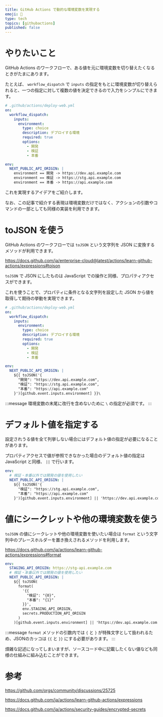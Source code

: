 ```yaml
---
title: GitHub Actions で動的な環境変数を実現する
emoji: 🍬
type: tech
topics: [githubactions]
published: false
---
```


# やりたいこと

GitHub Actions のワークフローで、ある値を元に環境変数を切り替えたくなるときがたまにあります。

たとえば、 `workflow_dispatch` で `inputs` の指定をもとに環境変数が切り替えられると、一つの指定に対して複数の値を決定できるので入力をシンプルにできます。

```yaml
# .github/actions/deploy-web.yml
on:
  workflow_dispatch:
    inputs:
      environment:
        type: choice
        description: デプロイする環境
        required: true
        options:
          - 開発
          - 検証
          - 本番

env:
  NEXT_PUBLIC_API_ORIGIN: |
    environment == 開発 -> https://dev.api.example.com
    environment == 検証 -> https://stg.api.example.com
    environment == 本番 -> https://api.example.com
```

これを実現するアイデアをご紹介します。

なお、この記事で紹介する表現は環境変数だけではなく、アクションの引数やコマンドの一部としても同様の実装を利用できます。

# toJSON を使う

GitHub Actions のワークフローでは `toJSON` という文字列を JSON に変換するメソッドが利用できます。

https://docs.github.com/ja/enterprise-cloud@latest/actions/learn-github-actions/expressions#tojson

`toJSON` で JSON にしたものは JavaScript での操作と同様、プロパティアクセスができます。

これを使うことで、プロパティに条件となる文字列を設定した JSON から値を取得して期待の挙動を実現できます。

```yaml
# .github/actions/deploy-web.yml
on:
  workflow_dispatch:
    inputs:
      environment:
        type: choice
        description: デプロイする環境
        required: true
        options:
          - 開発
          - 検証
          - 本番

env:
  NEXT_PUBLIC_API_ORIGIN: |
    ${{ toJSON('{
      "開発": "https://dev.api.example.com",
      "検証": "https://stg.api.example.com",
      "本番": "https://api.example.com"
    }')[github.event.inputs.environment] }}\
```

:::message
環境変数の末尾に改行を含めないために `\` の指定が必須です。
:::

# デフォルト値を指定する

設定されうる値を全て列挙しない場合にはデフォルト値の指定が必要になることがあります。

プロパティアクセスで値が参照できなかった場合のデフォルト値の指定は JavaScript と同様、 `||` で行います。

```yaml
env:
  # 検証・本番以外では開発の値を使用したい
  NEXT_PUBLIC_API_ORIGIN: |
    ${{ toJSON('{
      "検証": "https://stg.api.example.com",
      "本番": "https://api.example.com"
    }')[github.event.inputs.environment] || 'https://dev.api.example.com' }}\
```

# 値にシークレットや他の環境変数を使う

`toJSON` の値にシークレットや他の環境変数を使いたい場合は `format` という文字列中のプレースホルダーを置き換えされるメソッドを利用します。

https://docs.github.com/ja/actions/learn-github-actions/expressions#format

```yaml
env:
  STAGING_API_ORIGIN: https://stg-api.example.com
  # 検証・本番以外では開発の値を使用したい
  NEXT_PUBLIC_API_ORIGIN: |
    ${{ toJSON(
      format(
        '{{
          "検証": "{0}",
          "本番": "{1}"
        }}',
        env.STAGING_API_ORIGIN,
        secrets.PRODUCTION_API_ORIGIN
      )
    )[github.event.inputs.environment] || 'https://dev.api.example.com' }}\
```

:::message
`format` メソッドの引数内では `{` と `}` が特殊文字として扱われるため、JSONのカッコは `{{` と `}}` にする必要があります。
:::

煩雑な記述になってしまいますが、ソースコード中に記載したくない値なども同様の仕組みに組み込むことができます。

# 参考

https://github.com/orgs/community/discussions/25725

https://docs.github.com/ja/actions/learn-github-actions/expressions

https://docs.github.com/ja/actions/security-guides/encrypted-secrets

